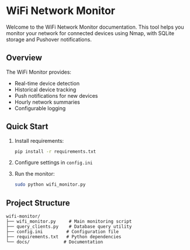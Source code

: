 # WiFi Network Monitor

Welcome to the WiFi Network Monitor documentation. This tool helps you monitor your network for connected devices using Nmap, with SQLite storage and Pushover notifications.

## Overview

The WiFi Monitor provides:
- Real-time device detection
- Historical device tracking
- Push notifications for new devices
- Hourly network summaries
- Configurable logging

## Quick Start

1. Install requirements:
   ```bash
   pip install -r requirements.txt
   ```

2. Configure settings in `config.ini`

3. Run the monitor:
   ```bash
   sudo python wifi_monitor.py
   ```

## Project Structure

```
wifi-monitor/
├── wifi_monitor.py     # Main monitoring script
├── query_clients.py    # Database query utility
├── config.ini         # Configuration file
├── requirements.txt   # Python dependencies
└── docs/             # Documentation
``` 